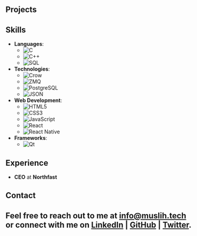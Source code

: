 ## Projects

## Skills
- **Languages**: 
  - ![C](https://img.shields.io/badge/-C-000000?style=flat&logo=c&logoColor=white)
  - ![C++](https://img.shields.io/badge/-C%2B%2B-00599C?style=flat&logo=c%2B%2B&logoColor=white)
  - ![SQL](https://img.shields.io/badge/-SQL-003B57?style=flat&logo=sqlite&logoColor=white)
- **Technologies**:
  - ![Crow](https://img.shields.io/badge/-Crow-009639?style=flat&logo=crow&logoColor=white)
  - ![ZMQ](https://img.shields.io/badge/-ZMQ-00A86B?style=flat&logo=zeromq&logoColor=white)
  - ![PostgreSQL](https://img.shields.io/badge/-PostgreSQL-4169E1?style=flat&logo=postgresql&logoColor=white)
  - ![JSON](https://img.shields.io/badge/-JSON-000000?style=flat&logo=json&logoColor=white)
- **Web Development**:
  - ![HTML5](https://img.shields.io/badge/-HTML5-E34F26?style=flat&logo=html5&logoColor=white)
  - ![CSS3](https://img.shields.io/badge/-CSS3-1572B6?style=flat&logo=css3&logoColor=white)
  - ![JavaScript](https://img.shields.io/badge/-JavaScript-F7DF1E?style=flat&logo=javascript&logoColor=black)
  - ![React](https://img.shields.io/badge/-React-61DAFB?style=flat&logo=react&logoColor=black)
  - ![React Native](https://img.shields.io/badge/-React%20Native-61DAFB?style=flat&logo=react&logoColor=white)
- **Frameworks**:
  - ![Qt](https://img.shields.io/badge/-Qt-41CD52?style=flat&logo=qt&logoColor=white)
## Experience
- **CEO** at **Northfast**
## Contact
Feel free to reach out to me at [info@muslih.tech](mailto:info@muslih.tech) or connect with me on [LinkedIn](https://www.linkedin.com/in/muslihabdiker/) | [GitHub](https://github.com/muslihabdiker) | [Twitter](https://x.com/muslihabdikeral).
---
